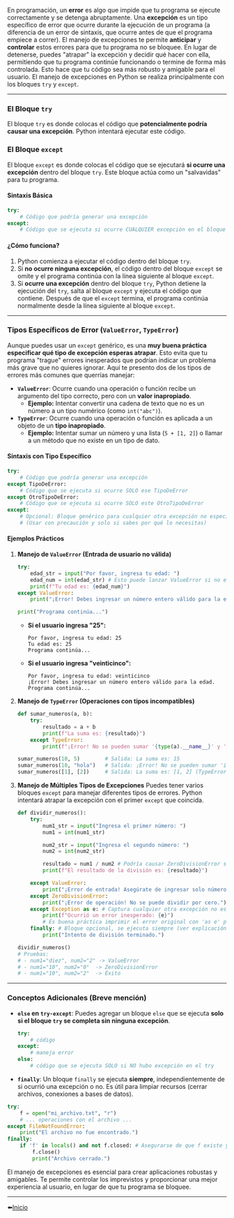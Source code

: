 En programación, un **error** es algo que impide que tu programa se ejecute correctamente y se detenga abruptamente. Una **excepción** es un tipo específico de error que ocurre durante la ejecución de un programa (a diferencia de un error de sintaxis, que ocurre antes de que el programa empiece a correr).
El manejo de excepciones te permite **anticipar** y **controlar** estos errores para que tu programa no se bloquee. En lugar de detenerse, puedes "atrapar" la excepción y decidir qué hacer con ella, permitiendo que tu programa continúe funcionando o termine de forma más controlada. Esto hace que tu código sea más robusto y amigable para el usuario.
El manejo de excepciones en Python se realiza principalmente con los bloques `try` y `except`.

---
### El Bloque `try`
El bloque `try` es donde colocas el código que **potencialmente podría causar una excepción**. Python intentará ejecutar este código.
### El Bloque `except`
El bloque `except` es donde colocas el código que se ejecutará **si ocurre una excepción** dentro del bloque `try`. Este bloque actúa como un "salvavidas" para tu programa.
#### Sintaxis Básica
```python
try:
    # Código que podría generar una excepción
except:
    # Código que se ejecuta si ocurre CUALQUIER excepción en el bloque try
```
#### ¿Cómo funciona?
1. Python comienza a ejecutar el código dentro del bloque `try`.
2. Si **no ocurre ninguna excepción**, el código dentro del bloque `except` se omite y el programa continúa con la línea siguiente al bloque `except`.
3. Si **ocurre una excepción** dentro del bloque `try`, Python detiene la ejecución del `try`, salta al bloque `except` y ejecuta el código que contiene. Después de que el `except` termina, el programa continúa normalmente desde la línea siguiente al bloque `except`.
---
### Tipos Específicos de Error (`ValueError`, `TypeError`)
Aunque puedes usar un `except` genérico, es una **muy buena práctica especificar qué tipo de excepción esperas atrapar**. Esto evita que tu programa "trague" errores inesperados que podrían indicar un problema más grave que no quieres ignorar.
Aquí te presento dos de los tipos de errores más comunes que querrías manejar:
- **`ValueError`**: Ocurre cuando una operación o función recibe un argumento del tipo correcto, pero con un **valor inapropiado**.
    - **Ejemplo:** Intentar convertir una cadena de texto que no es un número a un tipo numérico (como `int("abc")`).
- **`TypeError`**: Ocurre cuando una operación o función es aplicada a un objeto de un **tipo inapropiado**.
    - **Ejemplo:** Intentar sumar un número y una lista (`5 + [1, 2]`) o llamar a un método que no existe en un tipo de dato.
#### Sintaxis con Tipo Específico
```python
try:
    # Código que podría generar una excepción
except TipoDeError:
    # Código que se ejecuta si ocurre SOLO ese TipoDeError
except OtroTipoDeError:
    # Código que se ejecuta si ocurre SOLO este OtroTipoDeError
except:
    # Opcional: Bloque genérico para cualquier otra excepción no especificada
    # (Usar con precaución y solo si sabes por qué lo necesitas)
```
#### Ejemplos Prácticos
1. **Manejo de `ValueError` (Entrada de usuario no válida)**
    ```python
    try:
        edad_str = input("Por favor, ingresa tu edad: ")
        edad_num = int(edad_str) # Esto puede lanzar ValueError si no es un número
        print(f"Tu edad es: {edad_num}")
    except ValueError:
        print("¡Error! Debes ingresar un número entero válido para la edad.")
    
    print("Programa continúa...")
    ```
    - **Si el usuario ingresa "25":**
        ```
        Por favor, ingresa tu edad: 25
        Tu edad es: 25
        Programa continúa...
        ```
    - **Si el usuario ingresa "veinticinco":**
        ```
        Por favor, ingresa tu edad: veinticinco
        ¡Error! Debes ingresar un número entero válido para la edad.
        Programa continúa...
        ```
        
2. **Manejo de `TypeError` (Operaciones con tipos incompatibles)**
    ```python
    def sumar_numeros(a, b):
        try:
            resultado = a + b
            print(f"La suma es: {resultado}")
        except TypeError:
            print(f"¡Error! No se pueden sumar '{type(a).__name__}' y '{type(b).__name__}'. Ambos deben ser números.")
    
    sumar_numeros(10, 5)        # Salida: La suma es: 15
    sumar_numeros(10, "hola")   # Salida: ¡Error! No se pueden sumar 'int' y 'str'. Ambos deben ser números.
    sumar_numeros([1], [2])     # Salida: La suma es: [1, 2] (TypeError no ocurre para listas, se concatenan)
    ```
3. **Manejo de Múltiples Tipos de Excepciones**
    Puedes tener varios bloques `except` para manejar diferentes tipos de errores. Python intentará atrapar la excepción con el primer `except` que coincida.
    ```python
    def dividir_numeros():
        try:
            num1_str = input("Ingresa el primer número: ")
            num1 = int(num1_str)
    
            num2_str = input("Ingresa el segundo número: ")
            num2 = int(num2_str)
    
            resultado = num1 / num2 # Podría causar ZeroDivisionError si num2 es 0
            print(f"El resultado de la división es: {resultado}")
    
        except ValueError:
            print("¡Error de entrada! Asegúrate de ingresar solo números enteros.")
        except ZeroDivisionError:
            print("¡Error de operación! No se puede dividir por cero.")
        except Exception as e: # Captura cualquier otra excepción no especificada
            print(f"Ocurrió un error inesperado: {e}")
            # Es buena práctica imprimir el error original con 'as e' para depuración
        finally: # Bloque opcional, se ejecuta siempre (ver explicación abajo)
            print("Intento de división terminado.")
    
    dividir_numeros()
    # Pruebas:
    # - num1="diez", num2="2" -> ValueError
    # - num1="10", num2="0"  -> ZeroDivisionError
    # - num1="10", num2="2"  -> Éxito
    ```
---
### Conceptos Adicionales (Breve mención)
- **`else` en `try-except`**: Puedes agregar un bloque `else` que se ejecuta **solo si el bloque `try` se completa sin ninguna excepción**.
    ```python
    try:
        # código
    except:
        # maneja error
    else:
        # código que se ejecuta SOLO si NO hubo excepción en el try
    ```
    
- **`finally`**: Un bloque `finally` se ejecuta **siempre**, independientemente de si ocurrió una excepción o no. Es útil para limpiar recursos (cerrar archivos, conexiones a bases de datos).
```python
try:
    f = open("mi_archivo.txt", "r")
    # ... operaciones con el archivo ...
except FileNotFoundError:
    print("El archivo no fue encontrado.")
finally:
    if 'f' in locals() and not f.closed: # Asegurarse de que f existe y no está cerrado
        f.close()
        print("Archivo cerrado.")
```
El manejo de excepciones es esencial para crear aplicaciones robustas y amigables. Te permite controlar los imprevistos y proporcionar una mejor experiencia al usuario, en lugar de que tu programa se bloquee.

---

⬅️[Inicio](../../../README.md)